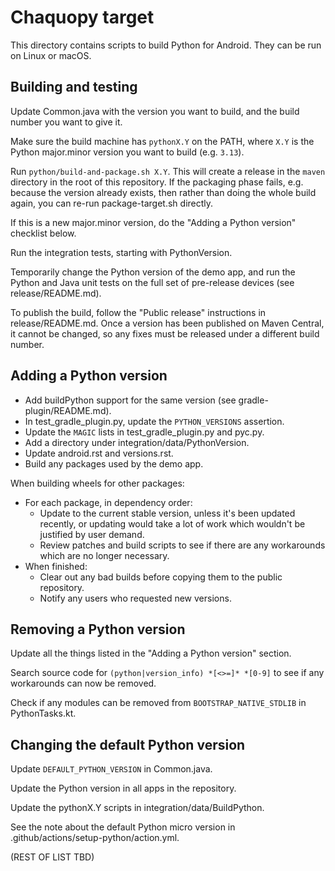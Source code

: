 # Chaquopy target

This directory contains scripts to build Python for Android. They can be run on Linux or
macOS.


## Building and testing

Update Common.java with the version you want to build, and the build number you want to
give it.

Make sure the build machine has `pythonX.Y` on the PATH, where `X.Y` is the Python
major.minor version you want to build (e.g. `3.13`).

Run `python/build-and-package.sh X.Y`. This will create a release in the `maven`
directory in the root of this repository. If the packaging phase fails, e.g. because the
version already exists, then rather than doing the whole build again, you can re-run
package-target.sh directly.

If this is a new major.minor version, do the "Adding a Python version" checklist below.

Run the integration tests, starting with PythonVersion.

Temporarily change the Python version of the demo app, and run the Python and Java unit
tests on the full set of pre-release devices (see release/README.md).

To publish the build, follow the "Public release" instructions in release/README.md.
Once a version has been published on Maven Central, it cannot be changed, so any fixes
must be released under a different build number.


## Adding a Python version

* Add buildPython support for the same version (see gradle-plugin/README.md).
* In test_gradle_plugin.py, update the `PYTHON_VERSIONS` assertion.
* Update the `MAGIC` lists in test_gradle_plugin.py and pyc.py.
* Add a directory under integration/data/PythonVersion.
* Update android.rst and versions.rst.
* Build any packages used by the demo app.

When building wheels for other packages:

* For each package, in dependency order:
  * Update to the current stable version, unless it's been updated recently, or updating
    would take a lot of work which wouldn't be justified by user demand.
  * Review patches and build scripts to see if there are any workarounds which are no
    longer necessary.
* When finished:
  * Clear out any bad builds before copying them to the public repository.
  * Notify any users who requested new versions.


## Removing a Python version

Update all the things listed in the "Adding a Python version" section.

Search source code for `(python|version_info) *[<>=]* *[0-9]` to see if any workarounds
can now be removed.

Check if any modules can be removed from `BOOTSTRAP_NATIVE_STDLIB` in PythonTasks.kt.


## Changing the default Python version

Update `DEFAULT_PYTHON_VERSION` in Common.java.

Update the Python version in all apps in the repository.

Update the pythonX.Y scripts in integration/data/BuildPython.

See the note about the default Python micro version in
.github/actions/setup-python/action.yml.

(REST OF LIST TBD)
